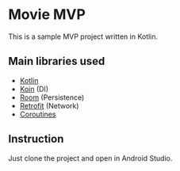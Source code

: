 # Movie MVP
This is a sample MVP project written in Kotlin.


## Main libraries used
- [Kotlin](https://kotlinlang.org/docs/reference/) 
- [Koin](https://github.com/InsertKoinIO/koin) (DI)
- [Room](https://developer.android.com/topic/libraries/architecture/room) (Persistence)
- [Retrofit](https://square.github.io/retrofit/) (Network)
- [Coroutines](https://developer.android.com/kotlin/coroutines)


## Instruction

Just clone the project and open in Android Studio.

